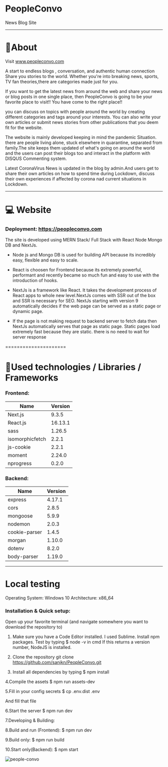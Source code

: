 # PeopleConvo
News Blog Site


--------------------

#  📌About

Visit www.peopleconvo.com 

A start to endless blogs , conversation, and authentic human connection Share you stories to the world. Whether you're into breaking news, sports, 
                                TV fan theories,there are categories made just for you.
                                
                                
If you want  to get the latest news from around the web and share your  news  or blog posts  in one single place, then PeopleConvo is going to be your favorite place to visit!! You have come to the right place!!


you can discuss on topics with people around the world  by creating different categories and tags around your interests. You can also write your own articles or submit news stories from other publications that you deem fit for the website.

The website is mainly developed keeping in mind the pandemic Situation. there are people living alone, stuck elsewhere in quarantine, separated from family.The site keeps them updated of what's going on around the world and the users can post their blogs too and interact in the platform with  DISQUS Commenting system.


Latest CoronaVirus News is updated in the blog by admin.And users get to share their own articles on how to spend time during Lockdown, discuss their own experiences if affected by corona nad current situations in Lockdown. 


----------------------------
# 💻 Website

###  Deployment:   https://peopleconvo.com

The site is developed using MERN Stack/ Full Stack with React Node Mongo DB and NextJs. 

* Node js and Mongo DB is used  for building API because its incredibly easy, flexible and easy to scale.
* React is choosen for Frontend because its extremely powerful, performant and recently became so much fun and easy to use with the introduction of hooks.

* NextJs is a framework like React. It takes the development process of React apps to whole new level.NextJs comes with SSR out of the box and SSR is necessary for SEO.
 NextJs starting with version 9 automatically decides if the web page can be served as a static page or dynamic page.

 * If the page is not making request to backend server to fetch data then NextJs automatically serves that page as static page.
 Static pages load extremely fast because they are static. there is no need to wait for server response



=====================

 # 🔧Used technologies / Libraries / Frameworks
 
 ### Frontend:

| Name          | Version       |
| ------------- | ------------- |
| Next.js       | 9.3.5         |
| React.js      | 16.13.1       |
| sass          | 1.26.5        |
|isomorphicfetch| 2.2.1         |
|js-cookie      | 2.2.1         |
| moment        | 2.24.0        |
| nprogress     | 0.2.0         |

### Backend:

| Name          | Version       |
| ------------- | ------------- |
| express       | 4.17.1        |
| cors          | 2.8.5         |
| mongoose      | 5.9.9         |
|nodemon        | 2.0.3         |
|cookie-parser  | 1.4.5         |
| morgan        | 1.10.0        |
| dotenv        | 8.2.0         |
| body-parser   | 1.19.0        |


--------------------------------
#  Local testing

Operating System: Windows 10
Architecture: x86_64

### Installation & Quick setup:

Open up your favorite terminal (and navigate somewhere you want to download the repository to)

 1. Make sure you have a Code Editor installed. I used Sublime. Install npm packages. Test by typing  $ node -v in cmd
 If this returns a version number, NodeJS is installed.

 2. Clone the repository 
 git clone https://github.com/sanjkn/PeopleConvo.git

 3. Install all dependencies by typing
 $ npm install


 4.Compile the assets
 $ npm run assets-dev

 5.Fill in your config secrets
 $ cp .env.dist .env

 And fill that file

 6.Start the server
 $ npm run dev

 7.Developing & Building:

 8.Build and run (Frontend):
$ npm run dev

9.Build only:
$ npm run build

10.Start only(Backend):
$ npm start


![people-convo](https://user-images.githubusercontent.com/38933770/80784177-c7689b00-8b99-11ea-9690-fdcd80c11350.gif)

